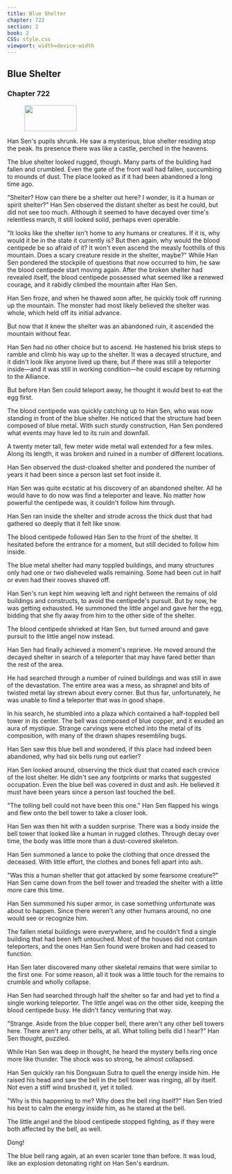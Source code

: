 ```yaml
---
title: Blue Shelter
chapter: 722
section: 2
book: 2
CSS: style.css
viewport: width=device-width
---
```


## Blue Shelter

### Chapter 722

<figure>
	<img src="../Images/gem.gif" alt="" id="gem" width="120" height="60" />
</figure>

Han Sen's pupils shrunk. He saw a mysterious, blue shelter residing atop the peak. Its presence there was like a castle, perched in the heavens.

The blue shelter looked rugged, though. Many parts of the building had fallen and crumbled. Even the gate of the front wall had fallen, succumbing to mounds of dust. The place looked as if it had been abandoned a long time ago.

"Shelter? How can there be a shelter out here? I wonder, is it a human or spirit shelter?" Han Sen observed the distant shelter as best he could, but did not see too much. Although it seemed to have decayed over time's relentless march, it still looked solid, perhaps even operable.

"It looks like the shelter isn't home to any humans or creatures. If it is, why would it be in the state it currently is? But then again, why would the blood centipede be so afraid of it? It won't even ascend the measly foothills of this mountain. Does a scary creature reside in the shelter, maybe?" While Han Sen pondered the stockpile of questions that now occurred to him, he saw the blood centipede start moving again. After the broken shelter had revealed itself, the blood centipede possessed what seemed like a renewed courage, and it rabidly climbed the mountain after Han Sen.

Han Sen froze, and when he thawed soon after, he quickly took off running up the mountain. The monster had most likely believed the shelter was whole, which held off its initial advance.

But now that it knew the shelter was an abandoned ruin, it ascended the mountain without fear.

Han Sen had no other choice but to ascend. He hastened his brisk steps to ramble and climb his way up to the shelter. It was a decayed structure, and it didn't look like anyone lived up there, but if there was still a teleporter inside—and it was still in working condition—he could escape by returning to the Alliance.

But before Han Sen could teleport away, he thought it would best to eat the egg first.

The blood centipede was quickly catching up to Han Sen, who was now standing in front of the blue shelter. He noticed that the structure had been composed of blue metal. With such sturdy construction, Han Sen pondered what events may have led to its ruin and downfall.

A twenty meter tall, few meter wide metal wall extended for a few miles. Along its length, it was broken and ruined in a number of different locations.

Han Sen observed the dust-cloaked shelter and pondered the number of years it had been since a person last set foot inside it.

Han Sen was quite ecstatic at his discovery of an abandoned shelter. All he would have to do now was find a teleporter and leave. No matter how powerful the centipede was, it couldn't follow him through.

Han Sen ran inside the shelter and strode across the thick dust that had gathered so deeply that it felt like snow.

The blood centipede followed Han Sen to the front of the shelter. It hesitated before the entrance for a moment, but still decided to follow him inside.

The blue metal shelter had many toppled buildings, and many structures only had one or two disheveled walls remaining. Some had been cut in half or even had their rooves shaved off.

Han Sen's run kept him weaving left and right between the remains of old buildings and constructs, to avoid the centipede's pursuit. But by now, he was getting exhausted. He summoned the little angel and gave her the egg, bidding that she fly away from him to the other side of the shelter.

The blood centipede shrieked at Han Sen, but turned around and gave pursuit to the little angel now instead.

Han Sen had finally achieved a moment's reprieve. He moved around the decayed shelter in search of a teleporter that may have fared better than the rest of the area.

He had searched through a number of ruined buildings and was still in awe of the devastation. The entire area was a mess, as shrapnel and bits of twisted metal lay strewn about every corner. But thus far, unfortunately, he was unable to find a teleporter that was in good shape.

In his search, he stumbled into a plaza which contained a half-toppled bell tower in its center. The bell was composed of blue copper, and it exuded an aura of mystique. Strange carvings were etched into the metal of its composition, with many of the drawn shapes resembling bugs.

Han Sen saw this blue bell and wondered, if this place had indeed been abandoned, why had six bells rung out earlier?

Han Sen looked around, observing the thick dust that coated each crevice of the lost shelter. He didn't see any footprints or marks that suggested occupation. Even the blue bell was covered in dust and ash. He believed it must have been years since a person last touched the bell.

"The tolling bell could not have been this one." Han Sen flapped his wings and flew onto the bell tower to take a closer look.

Han Sen was then hit with a sudden surprise. There was a body inside the bell tower that looked like a human in rugged clothes. Through decay over time, the body was little more than a dust-covered skeleton.

Han Sen summoned a lance to poke the clothing that once dressed the deceased. With little effort, the clothes and bones fell apart into ash.

"Was this a human shelter that got attacked by some fearsome creature?" Han Sen came down from the bell tower and treaded the shelter with a little more care this time.

Han Sen summoned his super armor, in case something unfortunate was about to happen. Since there weren't any other humans around, no one would see or recognize him.

The fallen metal buildings were everywhere, and he couldn't find a single building that had been left untouched. Most of the houses did not contain teleporters, and the ones Han Sen found were broken and had ceased to function.

Han Sen later discovered many other skeletal remains that were similar to the first one. For some reason, all it took was a little touch for the remains to crumble and wholly collapse.

Han Sen had searched through half the shelter so far and had yet to find a single working teleporter. The little angel was on the other side, keeping the blood centipede busy. He didn't fancy venturing that way.

"Strange. Aside from the blue copper bell, there aren't any other bell towers here. There aren't any other bells, at all. What tolling bells did I hear?" Han Sen thought, puzzled.

While Han Sen was deep in thought, he heard the mystery bells ring once more like thunder. The shock was so strong, he almost collapsed.

Han Sen quickly ran his Dongxuan Sutra to quell the energy inside him. He raised his head and saw the bell in the bell tower was ringing, all by itself. Not even a stiff wind brushed it, yet it tolled.

"Why is this happening to me? Why does the bell ring itself?" Han Sen tried his best to calm the energy inside him, as he stared at the bell.

The little angel and the blood centipede stopped fighting, as if they were both affected by the bell, as well.

Dong!

The blue bell rang again, at an even scarier tone than before. It was loud, like an explosion detonating right on Han Sen's eardrum.